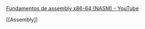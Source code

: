 [Fundamentos de assembly x86-64 (NASM) - YouTube](https://www.youtube.com/playlist?list=PLXoSGejyuQGohd0arC7jRBqVdQqf5GqKJ)

[[Assembly]]